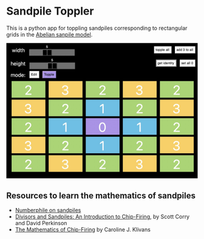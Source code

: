 # Sandpile Toppler

This is a python app for toppling sandpiles corresponding to rectangular grids in the [Abelian sanpile model](https://en.wikipedia.org/wiki/Abelian_sandpile_model). 

![Image of the app](sandpile5x5.jpg)

## Resources to learn the mathematics of sandpiles

- [Numberphile on sandpiles](https://www.youtube.com/watch?v=1MtEUErz7Gg)
- [Divisors and Sandpiles: An Introduction to Chip-Firing](https://www.amazon.com/Divisors-Sandpiles-Introduction-Chip-Firing-Monograph/dp/1470442183/ref=sr_1_2?crid=1Y8LQ26EGRCPT&keywords=sandpile+math&qid=1654744830&sprefix=sandpile+math%2Caps%2C161&sr=8-2), by Scott Corry and David Perkinson
- [The Mathematics of Chip-Firing](https://www.amazon.com/Mathematics-Chip-Firing-Discrete-Its-Applications/dp/1138634093/ref=sr_1_2?crid=2N9QSN136GJVX&keywords=chip+firing&qid=1654744926&sprefix=chip+firing%2Caps%2C190&sr=8-2) by Caroline J. Klivans